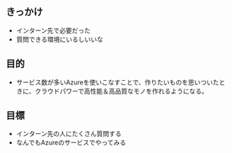 ## きっかけ
- インターン先で必要だった
- 質問できる環境にいるしいいな

## 目的
- サービス数が多いAzureを使いこなすことで、作りたいものを思いついたときに、クラウドパワーで高性能＆高品質なモノを作れるようになる。

## 目標
- インターン先の人にたくさん質問する
- なんでもAzureのサービスでやってみる

